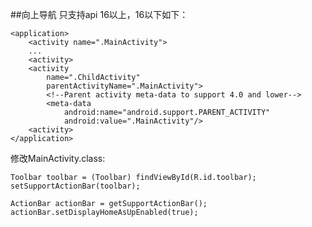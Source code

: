 ##向上导航
只支持api 16以上，16以下如下：

	<application>
		<activity name=".MainActivity">
		...
		<activity>
		<activity
			name=".ChildActivity"
			parentActivityName=".MainActivity">
			<!--Parent activity meta-data to support 4.0 and lower-->
			<meta-data
				android:name="android.support.PARENT_ACTIVITY"
				android:value=".MainActivity"/>
		<activity>
	</application>

修改MainActivity.class:

	Toolbar toolbar = (Toolbar) findViewById(R.id.toolbar);
	setSupportActionBar(toolbar);

	ActionBar actionBar = getSupportActionBar();
	actionBar.setDisplayHomeAsUpEnabled(true);
